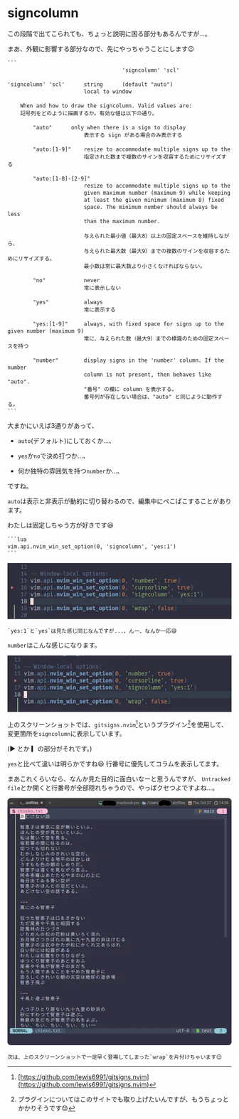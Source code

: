 # signcolumn

この段階で出てこられても、ちょっと説明に困る部分もあるんですが...。

まあ、外観に影響する部分なので、先にやっちゃうことにします😉

~~~admonish title=":h signcolumn"
```
						            'signcolumn' 'scl'

'signcolumn' 'scl'      string      (default "auto")
			            local to window

	When and how to draw the signcolumn. Valid values are:
    記号列をどのように描画するか。有効な値は以下の通り。

	    "auto"   	only when there is a sign to display
                        表示する sign がある場合のみ表示する

	    "auto:[1-9]"    resize to accommodate multiple signs up to the
                        指定された数まで複数のサインを収容するためにリサイズする
	                    
	    "auto:[1-8]-[2-9]"
                        resize to accommodate multiple signs up to the
                        given maximum number (maximum 9) while keeping
                        at least the given minimum (maximum 8) fixed
                        space. The minimum number should always be less
                        than the maximum number.

                        与えられた最小値（最大8）以上の固定スペースを維持しながら、
                        与えられた最大数（最大9）までの複数のサインを収容するためにリサイズする。
                        最小数は常に最大数より小さくなければならない。

	    "no"	        never
                        常に表示しない

	    "yes"           always
                        常に表示する

	    "yes:[1-9]"     always, with fixed space for signs up to the given number (maximum 9)
                        常に、与えられた数（最大9）までの標識のための固定スペースを持つ

	    "number"        display signs in the 'number' column. If the number
			            column is not present, then behaves like "auto".
                        "番号" の欄に column を表示する。
                        番号列が存在しない場合は、"auto" と同じように動作する。
```
~~~

大まかにいえば3通りがあって、

- `auto`(デフォルト)にしておくか...、

- `yes`か`no`で決め打つか...、

- 何か独特の雰囲気を持つ`number`か...、

ですね。

`auto`は表示と非表示が動的に切り替わるので、編集中にぺこぱこすることがあります。

わたしは固定しちゃう方が好きです😆

~~~admonish example title="options.lua"
```lua
vim.api.nvim_win_set_option(0, 'signcolumn', 'yes:1')
```
~~~

![sign-yes](img/sign-yes.webp)

```admonish note
`yes:1`と`yes`は見た感じ同じなんですが...、んー、なんか一応😅
```

`number`はこんな感じになります。

![sign-number](img/sign-number.webp)

上のスクリーンショットでは、`gitsigns.nvim`[^1]というプラグイン[^2]を使用して、変更箇所を`signcolumn`に表示しています。

(▶︎ とか ▎の部分がそれです。)

`yes`と比べて違いは明らかですね😆 行番号に優先してコラムを表示してます。

まあこれくらいなら、なんか見た目的に面白いなーと思うんですが、
`Untracked file`とか開くと行番号が全部隠れちゃうので、やっぱクセつよですよね...。

![sign-number-untracked](img/sign-number-untracked.webp)

```admonish success
次は、上のスクリーンショットで一足早く登場してしまった`wrap`を片付けちゃいます😌
```

[^1]: [https://github.com/lewis6991/gitsigns.nvim](https://github.com/lewis6991/gitsigns.nvim)

[^2]: プラグインについてはこのサイトでも取り上げたいんですが、もうちょっとかかりそうです😓
